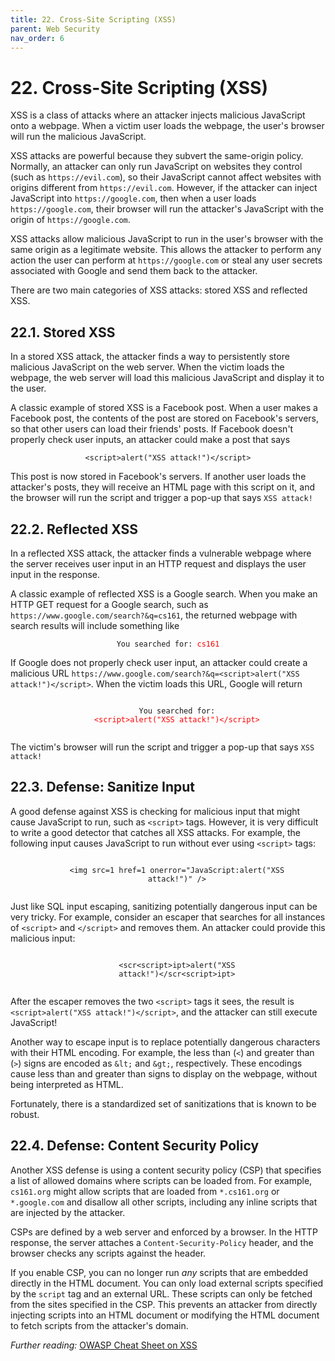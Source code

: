 ```yaml
---
title: 22. Cross-Site Scripting (XSS)
parent: Web Security
nav_order: 6
---
```


# 22. Cross-Site Scripting (XSS)

XSS is a class of attacks where an attacker injects malicious JavaScript onto a
webpage. When a victim user loads the webpage, the user's browser will run the
malicious JavaScript.

XSS attacks are powerful because they subvert the same-origin policy. Normally,
an attacker can only run JavaScript on websites they control (such as
`https://evil.com`), so their JavaScript cannot affect websites with origins
different from `https://evil.com`. However, if the attacker can inject
JavaScript into `https://google.com`, then when a user loads
`https://google.com`, their browser will run the attacker's JavaScript with the
origin of `https://google.com`.

XSS attacks allow malicious JavaScript to run in the user's browser with the
same origin as a legitimate website. This allows the attacker to perform any
action the user can perform at `https://google.com` or steal any user secrets
associated with Google and send them back to the attacker.

There are two main categories of XSS attacks: stored XSS and reflected XSS.

## 22.1. Stored XSS

In a stored XSS attack, the attacker finds a way to persistently store malicious
JavaScript on the web server. When the victim loads the webpage, the web server
will load this malicious JavaScript and display it to the user.

A classic example of stored XSS is a Facebook post. When a user makes a Facebook
post, the contents of the post are stored on Facebook's servers, so that other
users can load their friends' posts. If Facebook doesn't properly check user
inputs, an attacker could make a post that says

<p style="text-align: center">
  <code>&lt;script&gt;alert(&quot;XSS attack!&quot;)&lt;/script&gt;</code>
</p>

This post is now stored in Facebook's servers. If another user loads the
attacker's posts, they will receive an HTML page with this script on it, and the
browser will run the script and trigger a pop-up that says `XSS attack!`

## 22.2. Reflected XSS

In a reflected XSS attack, the attacker finds a vulnerable webpage where the
server receives user input in an HTTP request and displays the user input in the
response.

A classic example of reflected XSS is a Google search. When you make an HTTP GET
request for a Google search, such as `https://www.google.com/search?&q=cs161`,
the returned webpage with search results will include something like

<p style="text-align: center">
  <code>You searched for: <span style="color: red">cs161</span></code>
</p>

If Google does not properly check user input, an attacker could create a
malicious URL
`https://www.google.com/search?&q=<script>alert("XSS attack!")</script>`. When
the victim loads this URL, Google will return

<p style="text-align: center">
  <code>
    You searched for:
    <span style="color: red"
      >&lt;script&gt;alert(&quot;XSS attack!&quot;)&lt;/script&gt;</span
    >
  </code>
</p>

The victim's browser will run the script and trigger a pop-up that says
`XSS attack!`

## 22.3. Defense: Sanitize Input

A good defense against XSS is checking for malicious input that might cause
JavaScript to run, such as `<script>` tags. However, it is very difficult to
write a good detector that catches all XSS attacks. For example, the following
input causes JavaScript to run without ever using `<script>` tags:

<p style="text-align: center">
  <code>
    &lt;img src=1 href=1 onerror=&quot;JavaScript:alert(&quot;XSS
    attack!&quot;)&quot; /&gt;
  </code>
</p>

Just like SQL input escaping, sanitizing potentially dangerous input can be very
tricky. For example, consider an escaper that searches for all instances of
`<script>` and `</script>` and removes them. An attacker could provide this
malicious input:

<p style="text-align: center">
  <code>
    &lt;scr&lt;script&gt;ipt&gt;alert(&quot;XSS
    attack!&quot;)&lt;/scr&lt;script&gt;ipt&gt;
  </code>
</p>

After the escaper removes the two `<script>` tags it sees, the result is
`<script>alert("XSS attack!")</script>`, and the attacker can still execute
JavaScript!

Another way to escape input is to replace potentially dangerous characters with
their HTML encoding. For example, the less than (`<`) and greater than (`>`)
signs are encoded as `&lt;` and `&gt;`, respectively. These encodings cause less
than and greater than signs to display on the webpage, without being interpreted
as HTML.

Fortunately, there is a standardized set of sanitizations that is known to be
robust.

## 22.4. Defense: Content Security Policy

Another XSS defense is using a content security policy (CSP) that specifies a
list of allowed domains where scripts can be loaded from. For example,
`cs161.org` might allow scripts that are loaded from `*.cs161.org` or
`*.google.com` and disallow all other scripts, including any inline scripts that
are injected by the attacker.

CSPs are defined by a web server and enforced by a browser. In the HTTP
response, the server attaches a `Content-Security-Policy` header, and the
browser checks any scripts against the header.

If you enable CSP, you can no longer run _any_ scripts that are embedded
directly in the HTML document. You can only load external scripts specified by
the `script` tag and an external URL. These scripts can only be fetched from the
sites specified in the CSP. This prevents an attacker from directly injecting
scripts into an HTML document or modifying the HTML document to fetch scripts
from the attacker's domain.

_Further reading:_
[OWASP Cheat Sheet on XSS](https://owasp.org/www-community/attacks/xss/)

